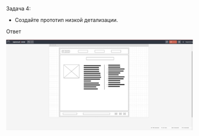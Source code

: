 Задача 4:

- Создайте прототип низкой детализации.

Ответ

![прототип низкой детализации](прототип_низкой_детализации.png)
